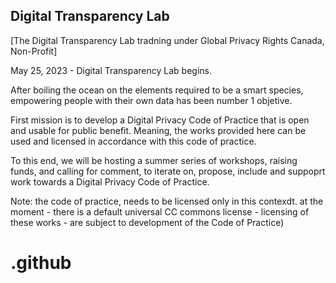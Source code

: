 ## Digital Transparency Lab ##
[The Digital Transparency Lab tradning under Global Privacy Rights Canada, Non-Profit] 

May 25, 2023 - Digital Transparency Lab begins. 

After boiling the ocean on the elements required to be a smart species, empowering people with their own data has been number 1 objetive. 

First mission is to develop a Digital Privacy Code of Practice that is open and usable for public benefit.  Meaning, the works provided here can be used and licensed in accordance with this code of practice.   

To this end, we will be hosting a summer series of workshops, raising funds, and calling for comment, to iterate on, propose, include and suppoprt work towards a Digital Privacy Code of Practice. 

Note: the code of practice, needs to be licensed only in this contexdt. at the moment - there is a default universal CC commons license - licensing of these works - are subject to development of the Code of Practice)


# .github
